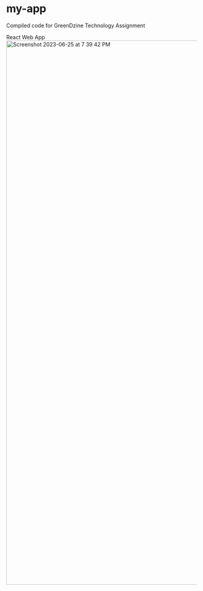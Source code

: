 # my-app
Compiled code for  GreenDzine Technology Assignment

React Web App
<img width="1440" alt="Screenshot 2023-06-25 at 7 39 42 PM" src="https://github.com/HetPandya26/Greendzine-technology/assets/67004311/823c90c9-0bd3-481a-9368-d5e2164d7622">

